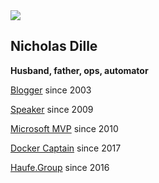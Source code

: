 <!-- .slide: id="bio" -->

<img src="images/NicholasDille.jpg" />
<!-- .element: style="width: 15%; float: right; border-radius: 8px;" -->

## Nicholas Dille

**Husband, father, ops, automator**

<i class="fas fa-globe" style="width: 1.5em; text-align: center;"></i> [Blogger](https://dille.name) since 2003

<i class="fas fa-microphone" style="width: 1.5em; text-align: center;"></i> [Speaker](https://dille.name/blog/topics/Topic3/) since 2009

<i class="fab fa-windows" style="width: 1.5em; text-align: center;"></i> [Microsoft MVP](https://mvp.microsoft.com/en-us/PublicProfile/4029117?fullName=Nicholas%20%20Dille) since 2010

<i class="fab fa-docker" style="width: 1.5em; text-align: center;"></i> [Docker Captain](https://www.docker.com/captains/nicholas-dille) since 2017

<i class="fas fa-briefcase" style="width: 1.5em; text-align: center;"></i> [Haufe.Group](https://www.haufe.com/) since 2016

[<i class="fab fa-twitter" style="width: 1.5em; text-align: center;"></i>](https://twitter.com/@NicholasDille) [<i class="fab fa-github" style="width: 1.5em; text-align: center;"></i>](https://github.com/nicholasdille) [<i class="fab fa-keybase" style="width: 1.5em; text-align: center;"></i>](https://keybase.io/nicholasdille)
<!-- .element: style="float: right;" -->
